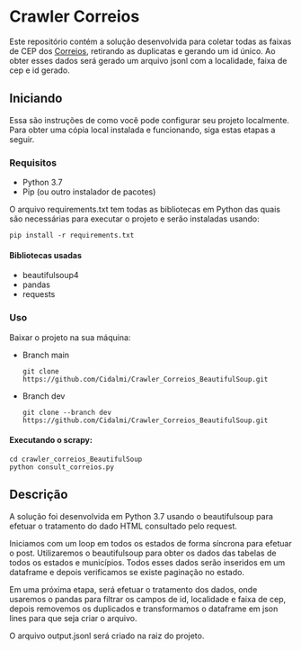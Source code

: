 # Crawler Correios

Este repositório contém a solução desenvolvida para coletar todas as faixas de CEP dos [Correios](http://www.buscacep.correios.com.br/sistemas/buscacep/buscaFaixaCep.cfm), retirando as duplicatas e gerando um id único. Ao obter esses dados será gerado um arquivo jsonl com a localidade, faixa de cep e id gerado.

## Iniciando
Essa são instruções de como você pode configurar seu projeto localmente. Para obter uma cópia local instalada e funcionando, siga estas etapas a seguir.

### Requisitos

* Python 3.7
* Pip (ou outro instalador de pacotes)


O arquivo requirements.txt tem todas as bibliotecas em Python das quais são necessárias para executar o projeto e serão instaladas usando:

```
pip install -r requirements.txt
```
#### Bibliotecas usadas
* beautifulsoup4
* pandas
* requests

### Uso

Baixar o projeto na sua máquina:
* Branch main
  
    ```
    git clone https://github.com/Cidalmi/Crawler_Correios_BeautifulSoup.git
    ```
* Branch dev
    
    ```
    git clone --branch dev https://github.com/Cidalmi/Crawler_Correios_BeautifulSoup.git
    ```

#### Executando o scrapy:
 
    cd crawler_correios_BeautifulSoup
    python consult_correios.py


## Descrição

A solução foi desenvolvida em Python 3.7 usando o beautifulsoup para efetuar o tratamento do dado HTML consultado pelo request.

Iniciamos com um loop em todos os estados de forma síncrona para efetuar o post. Utilizaremos o beautifulsoup para obter os dados das tabelas de todos os estados e municípios. Todos esses dados serão inseridos em um dataframe e depois verificamos se existe paginação no estado.

Em uma próxima etapa, será efetuar o tratamento dos dados, onde usaremos o pandas para filtrar os campos de id, localidade e faixa de cep, depois removemos os duplicados e transformamos o dataframe em json lines para que seja criar o arquivo.


O arquivo output.jsonl será criado na raiz do projeto. 
